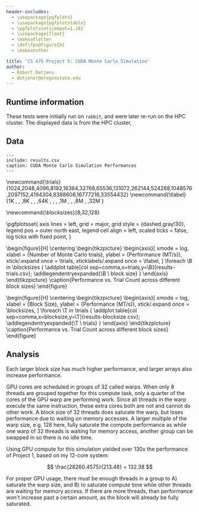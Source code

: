 ```yaml
---
header-includes:
  - \usepackage{pgfplots}
  - \usepackage{pgfplotstable}
  - \pgfplotsset{compat=1.18}
  - \usepackage{float}
  - \makeatletter
  - \def\fps@figure{H}
  - \makeatother

title: 'CS 475 Project 5: CUDA Monte Carlo Simulation'
author:
  - Robert Detjens
  - detjensr@oregonstate.edu
---
```


## Runtime information

These tests were initially run on `rabbit`, and were later re-run on the HPC
cluster. The displayed data is from the HPC cluster,


## Data

```table
---
include: results.csv
caption: CUDA Monte Carlo Simulation Performances
---
```

\newcommand{\trials}{1024,2048,4096,8192,16384,32768,65536,131072,262144,524288,1048576,2097152,4194304,8388608,16777216,33554432}
\newcommand{\tlabel}{1K  ,    ,    ,8K  ,     ,     ,64K  ,      ,      ,      ,1M     ,       ,       ,8M     ,        ,32M     }

\newcommand{\blocksizes}{8,32,128}

\pgfplotsset{
  axis lines = left,
  grid = major,
  grid style = {dashed,gray!30},
  legend pos = outer north east,
  legend cell align = left,
  scaled ticks = false,
  log ticks with fixed point,
}

\begin{figure}[H]
  \centering
  \begin{tikzpicture}
    \begin{axis}[
      xmode = log,
      xlabel = {Number of Monte Carlo trials},
      ylabel = {Performance (MT/s)},
      xtick/.expand once = \trials,
      xticklabels/.expand once = \tlabel,
    ]
      \foreach \B in \blocksizes {
        \addplot table[col sep=comma,x=trials,y=\B]{results-trials.csv};
        \addlegendentryexpanded{\B \ block size}
      }
     \end{axis}
  \end{tikzpicture}
  \caption{Performance vs. Trial Count across different block sizes}
\end{figure}

\begin{figure}[H]
  \centering
  \begin{tikzpicture}
    \begin{axis}[
      xmode = log,
      xlabel = {Block Size},
      ylabel = {Performance (MT/s)},
      xtick/.expand once = \blocksizes,
    ]
      \foreach \T in \trials {
        \addplot table[col sep=comma,x=blocksize,y=\T]{results-blocksize.csv};
        \addlegendentryexpanded{\T \ trials}
      }
     \end{axis}
  \end{tikzpicture}
  \caption{Performance vs. Trial Count across different block sizes}
\end{figure}

## Analysis

Each larger block size has much higher performance, and larger arrays also
increase performance.

GPU cores are scheduled in groups of 32 called warps. When only 8 threads are
grouped together for this compute task, only a quarter of the cores of the GPU
warp are performing work. Since all threads in the warp execute the same
instruction, these extra cores both are not and cannot do other work. A block
size of 32 threads does saturate the warp, but loses performance due to waiting
on memory accesses. A larger multiple of the warp size, e.g. 128 here, fully
saturate the compute performance as while one warp of 32 threads is waiting for
memory access, another group can be swapped in so there is no idle time.

Using GPU compute for this simulation yielded over 130x the performance of Project 1, based on my 12-core system:

$$
\frac{28260.4575}{213.48} = 132.38
$$

For proper GPU usage, there must be enough threads in a group to A) saturate the warp size, and B) to saturate compute time while other threads are waiting for memory access. If there are more threads, than performance won't increase past a certain amount, as the block will already be fully saturated.
